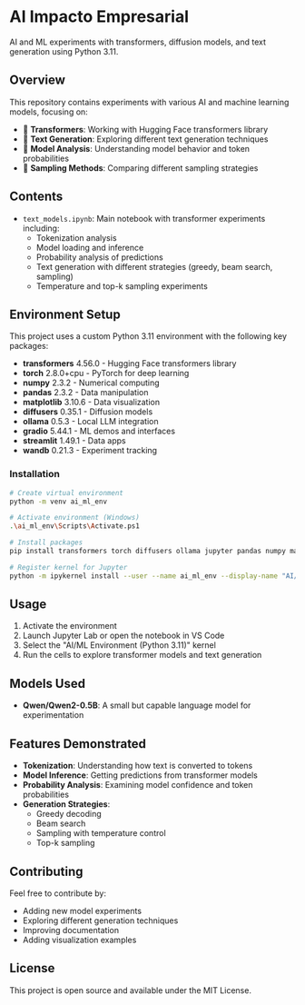# AI Impacto Empresarial

AI and ML experiments with transformers, diffusion models, and text generation using Python 3.11.

## Overview

This repository contains experiments with various AI and machine learning models, focusing on:

- 🤖 **Transformers**: Working with Hugging Face transformers library
- 📝 **Text Generation**: Exploring different text generation techniques
- 🎯 **Model Analysis**: Understanding model behavior and token probabilities
- 🔬 **Sampling Methods**: Comparing different sampling strategies

## Contents

- `text_models.ipynb`: Main notebook with transformer experiments including:
  - Tokenization analysis
  - Model loading and inference
  - Probability analysis of predictions
  - Text generation with different strategies (greedy, beam search, sampling)
  - Temperature and top-k sampling experiments

## Environment Setup

This project uses a custom Python 3.11 environment with the following key packages:

- **transformers** 4.56.0 - Hugging Face transformers library
- **torch** 2.8.0+cpu - PyTorch for deep learning
- **numpy** 2.3.2 - Numerical computing
- **pandas** 2.3.2 - Data manipulation
- **matplotlib** 3.10.6 - Data visualization
- **diffusers** 0.35.1 - Diffusion models
- **ollama** 0.5.3 - Local LLM integration
- **gradio** 5.44.1 - ML demos and interfaces
- **streamlit** 1.49.1 - Data apps
- **wandb** 0.21.3 - Experiment tracking

### Installation

```bash
# Create virtual environment
python -m venv ai_ml_env

# Activate environment (Windows)
.\ai_ml_env\Scripts\Activate.ps1

# Install packages
pip install transformers torch diffusers ollama jupyter pandas numpy matplotlib seaborn scikit-learn plotly gradio streamlit wandb tensorboard

# Register kernel for Jupyter
python -m ipykernel install --user --name ai_ml_env --display-name "AI/ML Environment (Python 3.11)"
```

## Usage

1. Activate the environment
2. Launch Jupyter Lab or open the notebook in VS Code
3. Select the "AI/ML Environment (Python 3.11)" kernel
4. Run the cells to explore transformer models and text generation

## Models Used

- **Qwen/Qwen2-0.5B**: A small but capable language model for experimentation

## Features Demonstrated

- **Tokenization**: Understanding how text is converted to tokens
- **Model Inference**: Getting predictions from transformer models
- **Probability Analysis**: Examining model confidence and token probabilities
- **Generation Strategies**: 
  - Greedy decoding
  - Beam search
  - Sampling with temperature control
  - Top-k sampling

## Contributing

Feel free to contribute by:
- Adding new model experiments
- Exploring different generation techniques
- Improving documentation
- Adding visualization examples

## License

This project is open source and available under the MIT License.